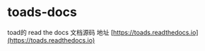 # toads-docs
toad的 read the docs 文档源码
地址 [https://toads.readthedocs.io](https://toads.readthedocs.io)